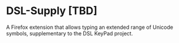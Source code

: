 # DSL-Supply [TBD]
A Firefox extension that allows typing an extended range of Unicode symbols, supplementary to the DSL KeyPad project.
